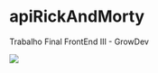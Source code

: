 # apiRickAndMorty
Trabalho Final FrontEnd III - GrowDev

<img src="readMe/Avaliação Final Frontend III.gif">
